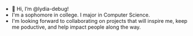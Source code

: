 - 👋 Hi, I’m @lydia-debug!
- I'm a sophomore in college. I major in Computer Science.
- I'm looking forward to collaborating on projects that will inspire me, keep me poductive, and help impact people along the way.


<!---
lydia-debug/lydia-debug is a ✨ special ✨ repository because its `README.md` (this file) appears on your GitHub profile.
You can click the Preview link to take a look at your changes.
--->
